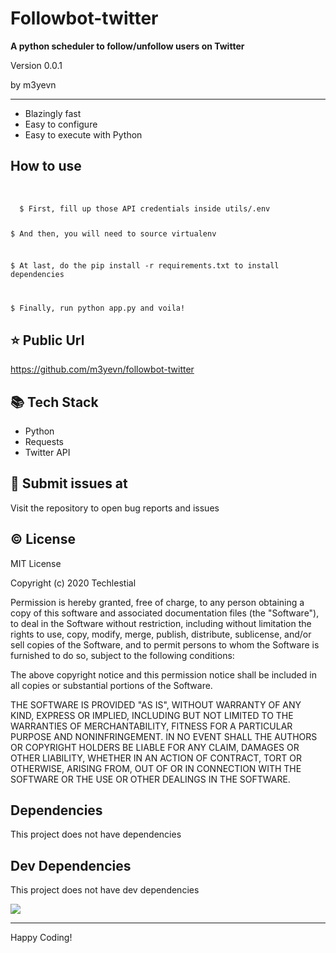 # Followbot-twitter

**A python scheduler to follow/unfollow users on Twitter**

<p>Version 0.0.1</p>
<p>by m3yevn</p>

<hr/>

- Blazingly fast
- Easy to configure
- Easy to execute with Python

## How to use

  <br>
  <code>
  $ First, fill up those API credentials inside utils/.env

  $ And then, you will need to source virtualenv

  $ At last, do the pip install -r requirements.txt to install dependencies

  $ Finally, run python app.py and voila!
  </code>

## ⭐ Public Url

https://github.com/m3yevn/followbot-twitter

## 📚 Tech Stack

- Python
- Requests
- Twitter API

## 👾 Submit issues at

Visit the repository to open bug reports and issues

## ©️ License

MIT License

Copyright (c) 2020 Techlestial

Permission is hereby granted, free of charge, to any person obtaining a copy
of this software and associated documentation files (the &quot;Software&quot;), to deal
in the Software without restriction, including without limitation the rights
to use, copy, modify, merge, publish, distribute, sublicense, and/or sell
copies of the Software, and to permit persons to whom the Software is
furnished to do so, subject to the following conditions:

The above copyright notice and this permission notice shall be included in all
copies or substantial portions of the Software.

THE SOFTWARE IS PROVIDED &quot;AS IS&quot;, WITHOUT WARRANTY OF ANY KIND, EXPRESS OR
IMPLIED, INCLUDING BUT NOT LIMITED TO THE WARRANTIES OF MERCHANTABILITY,
FITNESS FOR A PARTICULAR PURPOSE AND NONINFRINGEMENT. IN NO EVENT SHALL THE
AUTHORS OR COPYRIGHT HOLDERS BE LIABLE FOR ANY CLAIM, DAMAGES OR OTHER
LIABILITY, WHETHER IN AN ACTION OF CONTRACT, TORT OR OTHERWISE, ARISING FROM,
OUT OF OR IN CONNECTION WITH THE SOFTWARE OR THE USE OR OTHER DEALINGS IN THE
SOFTWARE.

## Dependencies

This project does not have dependencies

## Dev Dependencies

This project does not have dev dependencies

<img src="https://cdn.dribbble.com/users/2401141/screenshots/5487982/developers-gif-showcase.gif"/>

<hr/>
Happy Coding!
